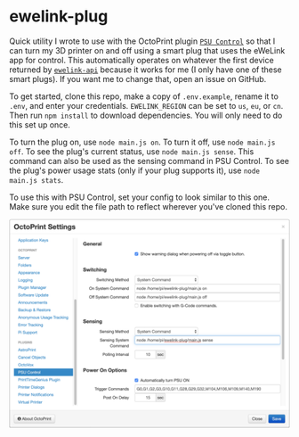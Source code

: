 # ewelink-plug

Quick utility I wrote to use with the OctoPrint plugin [`PSU Control`](https://github.com/kantlivelong/OctoPrint-PSUControl) so that I can turn my 3D printer on and off using a smart plug that uses the eWeLink app for control. This automatically operates on whatever the first device returned by [`ewelink-api`](https://github.com/skydiver/ewelink-api/) because it works for me (I only have one of these smart plugs). If you want me to change that, open an issue on GitHub.

To get started, clone this repo, make a copy of `.env.example`, rename it to `.env`, and enter your credentials. `EWELINK_REGION` can be set to `us`, `eu`, or `cn`. Then run `npm install` to download dependencies. You will only need to do this set up once.

To turn the plug on, use `node main.js on`. To turn it off, use `node main.js off`. To see the plug's current status, use `node main.js sense`. This command can also be used as the sensing command in PSU Control. To see the plug's power usage stats (only if your plug supports it), use `node main.js stats`.

To use this with PSU Control, set your config to look similar to this one. Make sure you edit the file path to reflect wherever you've cloned this repo. 

![Screenshot of PSU Control config](https://raw.githubusercontent.com/jasonappah/ewelink-plug/master/psucontrol.png)
